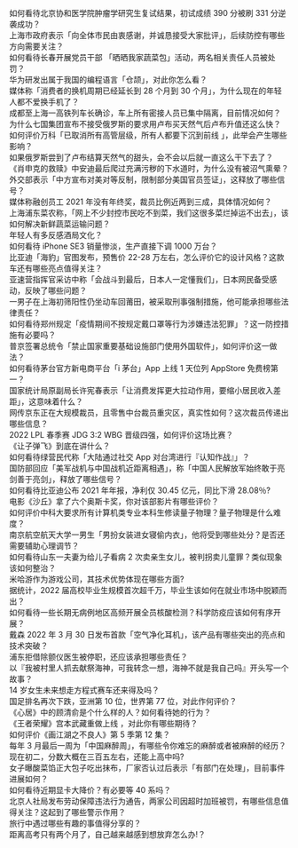 如何看待北京协和医学院肿瘤学研究生复试结果，初试成绩 390 分被刷 331 分逆袭成功？  
上海市政府表示「向全体市民由衷感谢，并诚恳接受大家批评」，后续防控有哪些方向需要关注？  
如何看待长春开展党员干部 「晒晒我家蔬菜包」活动，两名相关责任人员被处罚？  
华为研发出属于我国的编程语言「仓颉」，对此你怎么看？  
媒体称「消费者的换机周期已经延长到 28 个月到 30 个月」，为什么现在的年轻人都不爱换手机了？  
成都至上海一高铁列车长确诊，车上所有密接人员已集中隔离，目前情况如何？  
为什么七国集团宣布不接受俄罗斯的要求用卢布买天然气后卢布升值还这么快？  
如何评价万科「已取消所有高管层级，所有人都要下沉到前线 」，此举会产生哪些影响？  
如果俄罗斯尝到了卢布结算天然气的甜头，会不会以后就一直这么干下去了？  
《肖申克的救赎》中安迪最后爬过充满污秽的下水道时，为什么没有被沼气熏晕？  
外交部表示「中方宣布对美对等反制，限制部分美国官员签证」，这释放了哪些信号？  
媒体称融创员工 2021 年没有年终奖，裁员比例近两到三成，具体情况如何？  
上海浦东菜农称，「网上不少封控市民吃不到菜，我们这很多菜烂掉运不出去」，该如何解决新鲜蔬菜运输问题？  
年轻人有多反感酒局文化？  
如何看待 iPhone SE3 销量惨淡，生产直接下调 1000 万台？  
比亚迪「海豹」官图发布，预售价 22-28 万左右，怎么评价它的设计风格？这款车还有哪些亮点值得关注？  
亚速营指挥官采访中称「会战斗到最后，日本人一定懂我们」，日本网民备受感动，反映了哪些问题？  
一男子在上海初筛阳性仍坐动车回莆田，被采取刑事强制措施，他可能承担哪些法律责任？  
如何看待郑州规定「疫情期间不按规定戴口罩等行为涉嫌违法犯罪」？这一防控措施有必要吗？  
普京签署总统令「禁止国家重要基础设施部门使用外国软件」，如何评价这一做法？  
如何看待茅台官方新电商平台「i 茅台」App 上线 1 天位列 AppStore 免费榜第一？  
国家统计局原副局长许宪春表示「让消费发挥更大拉动作用，要缩小居民收入差距」，这意味着什么？  
网传京东正在大规模裁员，且零售中台裁员重灾区，真实性如何？这次裁员传递出哪些信息？  
2022 LPL 春季赛 JDG 3:2 WBG 晋级四强，如何评价这场比赛？  
《让子弹飞》到底在讲什么？  
如何看待绿营民代称「大陆通过社交 App 对台湾进行『认知作战』」？  
国防部回应「美军战机与中国战机近距离相遇」，称「中国人民解放军始终敢于亮剑善于亮剑」，释放了哪些信号？  
如何看待比亚迪公布 2021 年年报，净利仅 30.45 亿元，同比下滑 28.08％?  
电影《沙丘》拿了六个奥斯卡奖，你对该部影片有哪些评价？  
如何评价中科大要求所有计算机类专业本科生修读量子物理？量子物理是什么难度？  
南京航空航天大学一男生「男扮女装进女寝偷内衣」，他将受到哪些处分？是否还需要辅助心理调节？  
如何看待山东一夫妻为给儿子看病 2 次卖亲生女儿，被判拐卖儿童罪？类似现象该如何整治？  
米哈游作为游戏公司，其技术优势体现在哪些方面?  
据统计，2022 届高校毕业生规模首次超千万，毕业生该如何在就业市场中脱颖而出？  
如何看待一些长期无病例地区高频开展全员核酸检测？科学防疫应该如何有序开展？  
戴森 2022 年 3 月 30 日发布首款「空气净化耳机」，该产品有哪些突出的亮点和技术突破？  
浦东拒借除颤仪医生被停职，还应该承担哪些责任？  
以『我被村里人抓去献祭海神，可我转念一想，海神不就是我自己吗』开头写一个故事？  
14 岁女生未来想走方程式赛车还来得及吗？  
国足排名再次下跌，亚洲第 10 位，世界第 77 位，对此作何评价？  
《心居》中的顾清俞是个什么样的人？如何看待她的行为？  
《王者荣耀》宫本武藏重做上线 ，对此你有哪些期待？  
如何评价《画江湖之不良人》第 5 季第 12 集？  
每年 3 月最后一周为「中国麻醉周」，有哪些令你难忘的麻醉或者被麻醉的经历？  
现在初二，分数大概在三百五左右，还能上高中吗?  
女子曝酸菜馅正大包子吃出抹布，厂家否认过后表示「有部门在处理」，目前事件进展如何？  
如何看待近期显卡大降价？有必要等 40 系吗？  
北京人社局发布劳动保障违法行为通告，两家公司因超时加班被罚，有哪些信息值得关注？这起到了哪些警示作用？  
旅行中遇过哪些有趣的事值得分享的？  
距离高考只有两个月了，自己越来越感到想放弃怎么办!？  
